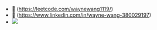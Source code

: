 - 👀 (https://leetcode.com/waynewang1119/)
- 👀 (https://www.linkedin.com/in/wayne-wang-380029197)
- ![](https://komarev.com/ghpvc/?username=wayne-wang-1119&color=blue)

<!---
wayne-wang-1119/wayne-wang-1119 is a ✨ special ✨ repository because its `README.md` (this file) appears on your GitHub profile.
You can click the Preview link to take a look at your changes.
--->
